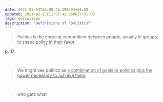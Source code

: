 ```yaml
---
date: 2021-02-14T16:08:46.398394+01:00
updated: 2021-02-15T11:07:42.968627+01:00
tags: definition
description: "Definitions of “politics”"
---
```

> Politics is the ongoing competition between people, usually in groups, to <u>shape policy in their favor</u>.

<p class="cite">p. 17</p>

<br>

> We might see politics as <u>a combination of goals or policies plus the power necessary to achieve them</u>.

<br>

> who gets what

<br>